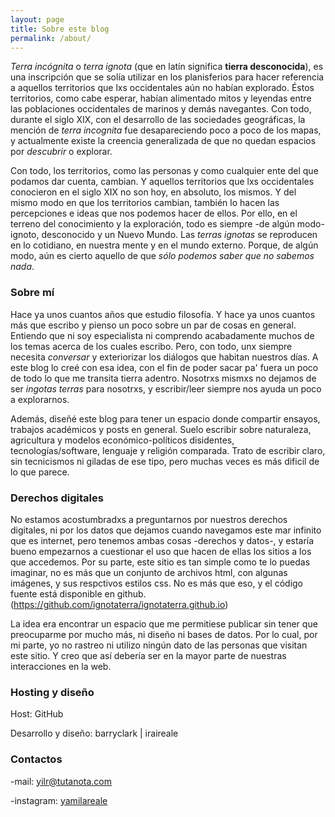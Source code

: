 ```yaml
---
layout: page
title: Sobre este blog
permalink: /about/
---
```


*Terra incógnita* o *terra ignota* (que en latín significa **tierra desconocida**), es una inscripción que se solía utilizar en los
planisferios para hacer referencia a aquellos territorios que lxs occidentales aún no habían explorado. Éstos territorios, como cabe 
esperar, habían alimentado mitos y leyendas entre las poblaciones occidentales de marinos y demás navegantes. Con todo, durante el siglo XIX, 
con el desarrollo de las sociedades geográficas, la mención de *terra incognita* fue desapareciendo poco a poco de los mapas, y actualmente
existe la creencia generalizada de que no quedan espacios por *descubrir* o explorar. 

Con todo, los territorios, como las personas y como cualquier ente del que podamos dar cuenta, cambian. Y aquellos territorios que lxs occidentales 
conocieron en el siglo XIX no son hoy, en absoluto, los mismos. Y del mismo modo en que los territorios cambian, también lo hacen las 
percepciones e ideas que nos podemos hacer de ellos. Por ello, en el terreno del conocimiento y la exploración, todo es siempre -de algún modo-
ignoto, desconocido y un Nuevo Mundo. Las *terras ignotas* se reproducen en lo cotidiano, en nuestra mente y en el mundo externo. Porque, de algún modo, 
aún es cierto aquello de que *sólo podemos saber que no sabemos nada*.


### Sobre mí

Hace ya unos cuantos años que estudio filosofía. Y hace ya unos cuantos más que escribo y pienso un poco sobre un par de cosas en general. Entiendo que
ni soy especialista ni comprendo acabadamente muchos de los temas acerca de los cuales escribo. Pero, con todo, unx siempre necesita *conversar* y exteriorizar
los diálogos que habitan nuestros días. A este blog lo creé con esa idea, con el fin de poder sacar pa' fuera un poco de todo lo que me transita tierra 
adentro. Nosotrxs mismxs no dejamos de ser *ingotas terras* para nosotrxs, y escribir/leer siempre nos ayuda un poco a explorarnos.

Además, diseñé este blog para tener un espacio donde compartir ensayos, trabajos académicos y posts en general. Suelo escribir sobre naturaleza, agricultura y modelos económico-políticos disidentes, tecnologías/software, lenguaje y religión comparada.
Trato de escribir claro, sin tecnicismos ni giladas de ese tipo, pero muchas veces es más dificil de lo que parece.

### Derechos digitales

No estamos acostumbradxs a preguntarnos por nuestros derechos digitales, ni por los datos que dejamos cuando navegamos este mar infinito que es internet, pero tenemos ambas cosas -derechos y datos-, y estaría bueno empezarnos a cuestionar el uso que hacen de ellas los sitios a los que accedemos. Por su parte, este sitio es tan simple como te lo puedas imaginar, no es más que un conjunto de archivos html, con algunas imágenes, y sus respctivos estilos css. No es más que eso, y el código fuente está disponible en github. (https://github.com/ignotaterra/ignotaterra.github.io)

La idea era encontrar un espacio que me permitiese publicar sin tener que preocuparme por mucho más, ni diseño ni bases de datos. Por lo cual, por mi parte, yo no rastreo ni utilizo ningún dato de las personas que visitan este sitio. Y creo que así debería ser en la mayor parte de nuestras interacciones en la web.


### Hosting y diseño

Host: GitHub

Desarrollo y diseño: barryclark | iraireale


### Contactos

-mail: [yilr@tutanota.com](mailto:yilr@tutanota.com)

-instagram: [yamilareale](https://www.instagram.com/yamilareale)
